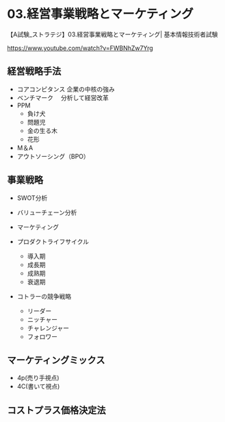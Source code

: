 # 03.経営事業戦略とマーケティング
【A試験_ストラテジ】03.経営事業戦略とマーケティング| 基本情報技術者試験

https://www.youtube.com/watch?v=FWBNhZw7Yrg

## 経営戦略手法
+ コアコンピタンス
  企業の中核の強み
+ ベンチマーク
　分析して経営改革
+ PPM
  + 負け犬
  + 問題児
  + 金の生る木
  + 花形
+ M＆A
+ アウトソーシング（BPO）

## 事業戦略
+ SWOT分析
+ バリューチェーン分析
+ マーケティング
+ プロダクトライフサイクル
  + 導入期
  + 成長期
  + 成熟期
  + 衰退期

+ コトラーの競争戦略
   + リーダー
   + ニッチャー
   + チャレンジャー
   + フォロワー

## マーケティングミックス
+ 4p(売り手視点)
+ 4C(書いて視点)


## コストプラス価格決定法